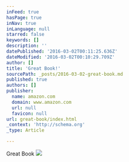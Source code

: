 ```yaml
---
inFeed: true
hasPage: true
inNav: true
inLanguage: null
starred: false
keywords: []
description: ''
datePublished: '2016-03-02T00:11:25.636Z'
dateModified: '2016-03-02T00:10:29.709Z'
author: []
title: 'Great Book!'
sourcePath: _posts/2016-03-02-great-book.md
published: true
authors: []
publisher:
  name: amazon.com
  domain: www.amazon.com
  url: null
  favicon: null
url: great-book/index.html
_context: 'http://schema.org'
_type: Article

---
```

Great Book
![](http://ecx.images-amazon.com/images/I/51koS3ydoqL._SX329_BO1,204,203,200_.jpg)